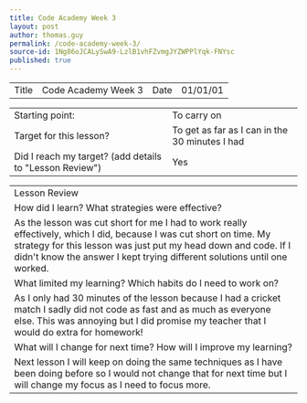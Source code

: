 ```yaml
---
title: Code Academy Week 3
layout: post
author: thomas.guy
permalink: /code-academy-week-3/
source-id: 1Ng86oJCALySwA9-LzlB1vhFZvmgJYZWPPlYqk-FNYsc
published: true
---
```

<table>
  <tr>
    <td>Title</td>
    <td>Code Academy Week 3</td>
    <td>Date</td>
    <td>01/01/01</td>
  </tr>
</table>


<table>
  <tr>
    <td>Starting point:</td>
    <td>To carry on</td>
  </tr>
  <tr>
    <td>Target for this lesson?</td>
    <td>To get as far as I can in the 30 minutes I had</td>
  </tr>
  <tr>
    <td>Did I reach my target? 
(add details to "Lesson Review")</td>
    <td> Yes</td>
  </tr>
</table>


<table>
  <tr>
    <td>Lesson Review</td>
  </tr>
  <tr>
    <td>How did I learn? What strategies were effective? </td>
  </tr>
  <tr>
    <td>As the lesson was cut short for me I had to work really effectively, which I did, because I was cut short on time. My strategy for this lesson was just put my head down and code. If I didn't know the answer I kept trying different solutions until one worked.    </td>
  </tr>
  <tr>
    <td>What limited my learning? Which habits do I need to work on? </td>
  </tr>
  <tr>
    <td>As I only had 30 minutes of the lesson because I had a cricket match I sadly did not code as fast and as much as everyone else. This was annoying but I did promise my teacher that I would do extra for homework!</td>
  </tr>
  <tr>
    <td>What will I change for next time? How will I improve my learning?</td>
  </tr>
  <tr>
    <td>Next lesson I will keep on doing the same techniques as I have been doing before so I would not change that for next time but I will change my focus as I need to focus more.     </td>
  </tr>
</table>


